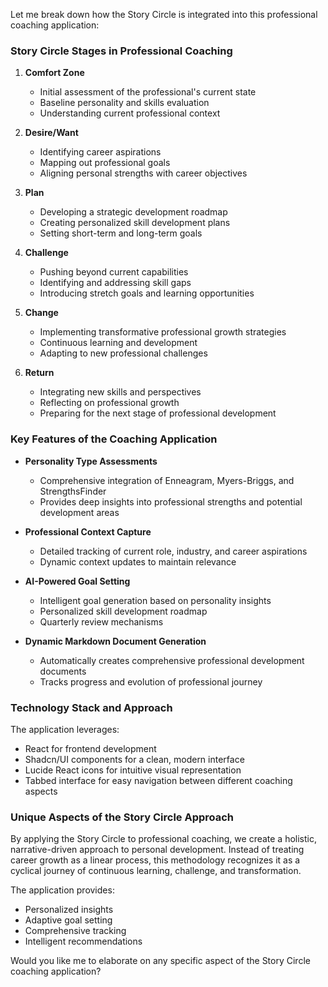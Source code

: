 


Let me break down how the Story Circle is integrated into this professional coaching application:

### Story Circle Stages in Professional Coaching

1. **Comfort Zone**
   - Initial assessment of the professional's current state
   - Baseline personality and skills evaluation
   - Understanding current professional context

2. **Desire/Want**
   - Identifying career aspirations
   - Mapping out professional goals
   - Aligning personal strengths with career objectives

3. **Plan**
   - Developing a strategic development roadmap
   - Creating personalized skill development plans
   - Setting short-term and long-term goals

4. **Challenge**
   - Pushing beyond current capabilities
   - Identifying and addressing skill gaps
   - Introducing stretch goals and learning opportunities

5. **Change**
   - Implementing transformative professional growth strategies
   - Continuous learning and development
   - Adapting to new professional challenges

6. **Return**
   - Integrating new skills and perspectives
   - Reflecting on professional growth
   - Preparing for the next stage of professional development

### Key Features of the Coaching Application

- **Personality Type Assessments**
  - Comprehensive integration of Enneagram, Myers-Briggs, and StrengthsFinder
  - Provides deep insights into professional strengths and potential development areas

- **Professional Context Capture**
  - Detailed tracking of current role, industry, and career aspirations
  - Dynamic context updates to maintain relevance

- **AI-Powered Goal Setting**
  - Intelligent goal generation based on personality insights
  - Personalized skill development roadmap
  - Quarterly review mechanisms

- **Dynamic Markdown Document Generation**
  - Automatically creates comprehensive professional development documents
  - Tracks progress and evolution of professional journey

### Technology Stack and Approach

The application leverages:
- React for frontend development
- Shadcn/UI components for a clean, modern interface
- Lucide React icons for intuitive visual representation
- Tabbed interface for easy navigation between different coaching aspects

### Unique Aspects of the Story Circle Approach

By applying the Story Circle to professional coaching, we create a holistic, narrative-driven approach to personal development. Instead of treating career growth as a linear process, this methodology recognizes it as a cyclical journey of continuous learning, challenge, and transformation.

The application provides:
- Personalized insights
- Adaptive goal setting
- Comprehensive tracking
- Intelligent recommendations

Would you like me to elaborate on any specific aspect of the Story Circle coaching application?